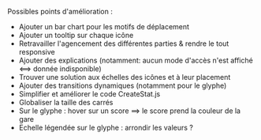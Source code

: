 Possibles points d'amélioration : 
- Ajouter un bar chart pour les motifs de déplacement
- Ajouter un tooltip sur chaque icône
- Retravailler l'agencement des différentes parties & rendre le tout responsive
- Ajouter des explications (notamment: aucun mode d'accès n'est affiché <==> donnée indisponible)
- Trouver une solution aux échelles des icônes et à leur placement
- Ajouter des transitions dynamiques (notamment pour le glyphe)
- Simplifier et améliorer le code CreateStat.js
- Globaliser la taille des carrés
- Sur le glyphe : hover sur un score ==> le score prend la couleur de la gare
- Echelle légendée sur le glyphe : arrondir les valeurs ?